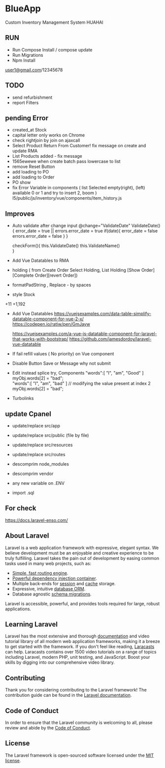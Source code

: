# BlueApp
Custom Inventory Management System HUAHAI

## RUN
- Run Compose Install / compose update
- Run Migrations 
- Npm Install 

user1@gmail.com/12345678

## TODO   
- send refurbishment
- report Filters

## pending Error 
- created_at Stock
- capital letter only works on Chrome
- check rightjoin by join on ajaxcall
- Select Product Return From Customer! fix message on create and update RMA
- List Products added - fix message 
- 1565ewewe when create batch pass lowercase to list 
- remove Reset Button    
- add loading to PO
- add loading to Order
- PO show
- fix Error Variable in components ( list Selected empty(right), (left) available 0 or 1 and try to insert 2, boom )
  l5/public/js/inventory/vue/components/item_history.js

## Improves
- Auto validate after change input 
  @change="ValidateDate"
  ValidateDate() {
     error_date = true || errors.error_date = true
     if(date){
        error_date = false
        errors.error_date = false
     }
  }
  
  checkForm(){
      this.ValidateDate()
      this.ValidateName()  
  }
  
- Add Vue Datatables to RMA
- holding ( from Create Order Select Holding, List Holding [Show Order][Complete Order][revert Order]) 

- formatPadString , Replace - by spaces

- style Stock
<td style="font-weight: bold; text-align:right;background-color:red; color:white">+11 </td>
<td style="font-weight: bold; text-align:right;background-color:#FFEEAA;"> +1,192 </td>

- Add Vue Datatables
  https://vuejsexamples.com/data-table-simplify-datatable-component-for-vue-2-x/
     https://codepen.io/ratiw/pen/GmJayw
     
  https://vuejsexamples.com/a-vue-js-datatable-component-for-laravel-that-works-with-bootstrap/
     https://github.com/jamesdordoy/laravel-vue-datatable
          
- If fail refill values ( No priority) on Vue component
- Disable Button Save or Message why not submit
- Edit instead splice try, Components 
 "words":[ "I", "am", "Good" ] 
  myObj.words[2] = "bad";  
 "words":[ "I", "am", "bad" ] 
 // modifying the value present at index 2 
  myObj.words[2] = "bad";   
  
- Turbolinks   

## update Cpanel
- update/replace src/app
- update/replace src/public (file by file)
- update/replace src/resources
- update/replace src/routes

- descomprim node_modules
- descomprim vendor

- any new variable on .ENV
- import .sql 


## For check 
https://docs.laravel-enso.com/


## About Laravel
Laravel is a web application framework with expressive, elegant syntax. We believe development must be an enjoyable and creative experience to be truly fulfilling. Laravel takes the pain out of development by easing common tasks used in many web projects, such as:

- [Simple, fast routing engine](https://laravel.com/docs/routing).
- [Powerful dependency injection container](https://laravel.com/docs/container).
- Multiple back-ends for [session](https://laravel.com/docs/session) and [cache](https://laravel.com/docs/cache) storage.
- Expressive, intuitive [database ORM](https://laravel.com/docs/eloquent).
- Database agnostic [schema migrations](https://laravel.com/docs/migrations).

Laravel is accessible, powerful, and provides tools required for large, robust applications.

## Learning Laravel

Laravel has the most extensive and thorough [documentation](https://laravel.com/docs) and video tutorial library of all modern web application frameworks, making it a breeze to get started with the framework.
If you don't feel like reading, [Laracasts](https://laracasts.com) can help. Laracasts contains over 1500 video tutorials on a range of topics including Laravel, modern PHP, unit testing, and JavaScript. Boost your skills by digging into our comprehensive video library.



## Contributing

Thank you for considering contributing to the Laravel framework! The contribution guide can be found in the [Laravel documentation](https://laravel.com/docs/contributions).

## Code of Conduct

In order to ensure that the Laravel community is welcoming to all, please review and abide by the [Code of Conduct](https://laravel.com/docs/contributions#code-of-conduct).


## License

The Laravel framework is open-sourced software licensed under the [MIT license](https://opensource.org/licenses/MIT).
